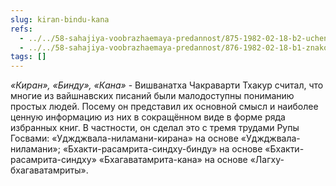 ```yaml
---
slug: kiran-bindu-kana
refs:
  - ../../58-sahajiya-voobrazhaemaya-predannost/875-1982-02-18-b2-uchenie-o-madhura-rase-v-trudah-rupy-gosvami.md
  - ../../58-sahajiya-voobrazhaemaya-predannost/876-1982-02-18-b1-znakomstvo-s-udzhdzhvala-nilamani-tolko-v-obzornoj-forme.md
tags: []
---
```


*«Киран», «Бинду», «Кана»* - Вишванатха Чакраварти Тхакур считал, что многие из вайшнавских писаний были малодоступны пониманию простых людей. Посему он представил их основной смысл и наиболее ценную информацию из них в сокращённом виде в форме ряда избранных книг. В частности, он сделал это с тремя трудами Рупы Госвами: «Уджджвала-ниламани-кирана» на основе «Уджджвала-ниламани»; «Бхакти-расамрита-синдху-бинду» на основе «Бхакти-расамрита-синдху» «Бхагаватамрита-кана» на основе «Лагху-бхагаватамриты».
